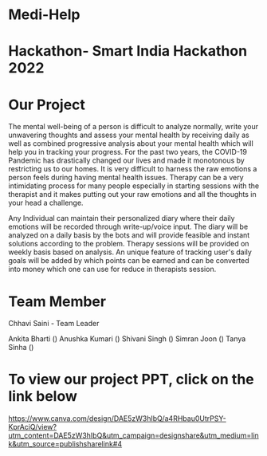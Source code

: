 # Medi-Help

# Hackathon- Smart India Hackathon 2022

# Our Project 

The mental well-being of a person is difficult to analyze normally, write your unwavering thoughts and assess your mental health by receiving daily as well as combined progressive analysis about your mental health which will help you in tracking your progress. For the past two years, the COVID-19 Pandemic has drastically changed our lives and made it monotonous by restricting us to our homes.
It is very difficult to harness the raw emotions a person feels during having mental health issues. Therapy can be a very intimidating process for many people especially in starting sessions with the therapist and it makes putting out your raw emotions and all the thoughts in your head a challenge.

Any Individual can maintain their personalized diary where their daily emotions will be recorded through write-up/voice input.
The diary will be analyzed on a daily basis by the bots and will provide feasible and instant solutions according to the problem. Therapy sessions will be provided on weekly basis based on analysis. An unique feature of tracking user's daily goals will be added by which points can be earned and can be converted into money which one can use for reduce in therapists session.

# Team Member
Chhavi Saini - Team Leader 

Ankita Bharti  ()
Anushka Kumari ()
Shivani Singh  ()
Simran Joon    ()
Tanya Sinha    ()

# To view our project PPT, click on the link below
https://www.canva.com/design/DAE5zW3hIbQ/a4RHbau0UtrPSY-KprAciQ/view?utm_content=DAE5zW3hIbQ&utm_campaign=designshare&utm_medium=link&utm_source=publishsharelink#4
